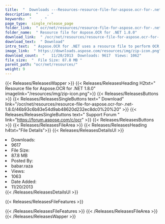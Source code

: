 ```yaml
---
title:  "  Downloads ---Resources-resource-file-for-aspose.ocr-for-.net-1.8.0 . " 
description:  "    . " 
keywords:  "    . " 
page_type:  single_release_page
folder_link:  " ocr/net/resources/resource-file-for-aspose.ocr-for-.net-1.8.0/"
folder_name:  " Resource file for Aspose.OCR for .NET 1.8.0"
download_link:  " /ocr/net/resources/resource-file-for-aspose.ocr-for-.net-1.8.0/46b93c6b83e54d9ab48620d232ec8dc0"
download_text:  " Download"
intro_text:  " Aspose.OCR for .NET uses a resource file to perform OCR operations against the i..."
image_link:  " https://downloads.aspose.com/resources/img/zip-icon.png"
download_count:  "   11/20/2013  Downloads: 9617  Views: 1062"
file_size:  "  File Size: 87.8 MB "
parent_path: "ocr/net/resources/"
weight: 9 
---
```


{{< Releases/ReleasesWapper >}}
  {{< Releases/ReleasesHeading H2txt=" Resource file for Aspose.OCR for .NET 1.8.0" imagelink="/resources/img/zip-icon.png">}}
  {{< Releases/ReleasesButtons >}}
    {{< Releases/ReleasesSingleButtons text=" Download" link="/ocr/net/resources/resource-file-for-aspose.ocr-for-.net-1.8.0/46b93c6b83e54d9ab48620d232ec8dc0%20%20" >}}
    {{< Releases/ReleasesSingleButtons text=" Support Forum " link="https://forum.aspose.com/c/ocr" >}}
  {{< Releases/ReleasesButtons >}}
  {{< Releases/ReleasesFileArea >}}
    {{< Releases/ReleasesHeading h4txt="File Details">}}
    {{< Releases/ReleasesDetailsUl >}}
             <li>Downloads:</li><li>9617</li><li>File Size:</li><li>87.8 MB</li><li>Posted By:</li><li>babar.raza</li><li>Views:</li><li>1063</li><li>Date Added:</li><li>11/20/2013</li>
    {{< /Releases/ReleasesDetailsUl >}}

  {{< Releases/ReleasesFileFeatures >}}
      
  {{< /Releases/ReleasesFileFeatures >}}
 {{< /Releases/ReleasesFileArea >}}
{{< /Releases/ReleasesWapper >}}


